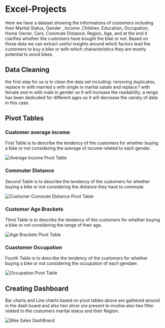 # Excel-Projects
Here we have a dataset showing the informations of customers including their Marital Status, Gender , Income ,Children, Education, Occupation, Home Owner, Cars,	Commute Distance,	Region,	Age, and at the end it clarifies whether the customers have bought the bike or not.
Based on these data we can extract useful insights around which factors lead the customers to buy a bike or with which characteristics they are mostly potential to avoid bikes.
## Data Cleaning
the first step for us is to clean the data set including: removing duplicates, replace m with married s with single in marital satate and replace f with female and m with male in gender so it will increase the readability. a renge has been dedicated for different ages so it will decrease the variaty of data in this case.
## Pivot Tables
### Cuatomer average income
First Table is to describe the tendency of the customers for whether buying a bike or not considering the average of income related to each gender.

![Average Income Pivot Table](https://github.com/NiloofarrJamali/Excel-Projects/assets/124881165/52b05699-a8fd-4705-92dd-b769b728ed87)

### Commuter Distance
Second Table is to describe the tendency of the customers for whether buying a bike or not considering the distance they have to commute.

![Customer Cummute Distance Pivot Table](https://github.com/NiloofarrJamali/Excel-Projects/assets/124881165/db5838b5-be73-4049-bb9d-3df125f3fd09)
### Customer Age Brackets 
Third Table is to describe the tendency of the customers for whether buying a bike or not considering the range of their age.

![Age Brackets Pivot Table](https://github.com/NiloofarrJamali/Excel-Projects/assets/124881165/080b6466-62ad-480c-8cce-ddf939d2b11a)
### Cuastomer Occupation
Fourth Table is to describe the tendency of the customers for whether buying a bike or not considering the occupation of each gendaer.

![Occupation Pivot Table](https://github.com/NiloofarrJamali/Excel-Projects/assets/124881165/e66ac806-6f42-43c9-abbf-4a5eb041c1c5)
## Creating Dashboard
Bar charts and Line charts based on pivot tables above are gathered around in the dash board and also two slicer are present to involve also two filter related to the costumers marital status and their Region.

![Bike Sales DashBoard](https://github.com/NiloofarrJamali/Excel-Projects/assets/124881165/b66b7693-dd58-42c8-9a3c-3cef1cb5208e)

